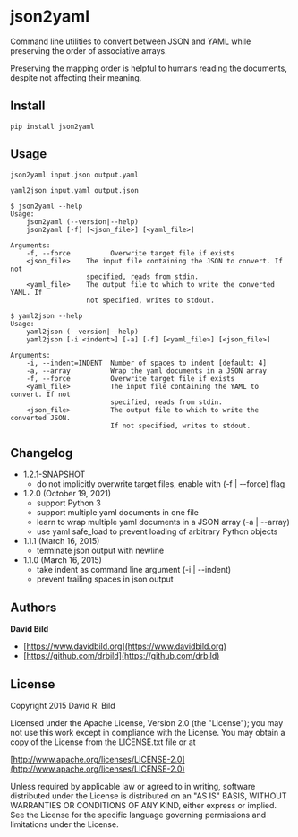 # json2yaml

Command line utilities to convert between JSON and YAML while
preserving the order of associative arrays.

Preserving the mapping order is helpful to humans reading the
documents, despite not affecting their meaning.

## Install

```pip install json2yaml```

## Usage
```json2yaml input.json output.yaml```

```yaml2json input.yaml output.json```

```
$ json2yaml --help
Usage:
    json2yaml (--version|--help)
    json2yaml [-f] [<json_file>] [<yaml_file>]

Arguments:
    -f, --force          Overwrite target file if exists
    <json_file>    The input file containing the JSON to convert. If not
                   specified, reads from stdin.
    <yaml_file>    The output file to which to write the converted YAML. If
                   not specified, writes to stdout.
```

```
$ yaml2json --help
Usage:
    yaml2json (--version|--help)
    yaml2json [-i <indent>] [-a] [-f] [<yaml_file>] [<json_file>]

Arguments:
    -i, --indent=INDENT  Number of spaces to indent [default: 4]
    -a, --array          Wrap the yaml documents in a JSON array
    -f, --force          Overwrite target file if exists
    <yaml_file>          The input file containing the YAML to convert. If not
                         specified, reads from stdin.
    <json_file>          The output file to which to write the converted JSON.
                         If not specified, writes to stdout.
```

## Changelog

+  1.2.1-SNAPSHOT
   +  do not implicitly overwrite target files, enable with (-f | --force) flag
+  1.2.0 (October 19, 2021)
   +  support Python 3
   +  support multiple yaml documents in one file
   +  learn to wrap multiple yaml documents in a JSON array (-a | --array)
   +  use yaml safe_load to prevent loading of arbitrary Python objects
+  1.1.1 (March 16, 2015)
   +  terminate json output with newline
+  1.1.0 (March 16, 2015)
   +  take indent as command line argument (-i | --indent)
   +  prevent trailing spaces in json output

## Authors
**David Bild**

+ [https://www.davidbild.org](https://www.davidbild.org)
+ [https://github.com/drbild](https://github.com/drbild)

## License
Copyright 2015 David R. Bild

Licensed under the Apache License, Version 2.0 (the "License"); you may not use
this work except in compliance with the License. You may obtain a copy of the
License from the LICENSE.txt file or at

[http://www.apache.org/licenses/LICENSE-2.0](http://www.apache.org/licenses/LICENSE-2.0)

Unless required by applicable law or agreed to in writing, software distributed
under the License is distributed on an "AS IS" BASIS, WITHOUT WARRANTIES OR
CONDITIONS OF ANY KIND, either express or implied. See the License for the
specific language governing permissions and limitations under the License.
